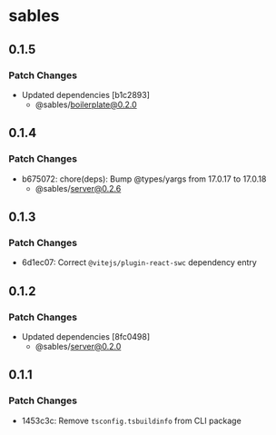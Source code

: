 # sables

## 0.1.5

### Patch Changes

- Updated dependencies [b1c2893]
  - @sables/boilerplate@0.2.0

## 0.1.4

### Patch Changes

- b675072: chore(deps): Bump @types/yargs from 17.0.17 to 17.0.18
  - @sables/server@0.2.6

## 0.1.3

### Patch Changes

- 6d1ec07: Correct `@vitejs/plugin-react-swc` dependency entry

## 0.1.2

### Patch Changes

- Updated dependencies [8fc0498]
  - @sables/server@0.2.0

## 0.1.1

### Patch Changes

- 1453c3c: Remove `tsconfig.tsbuildinfo` from CLI package
